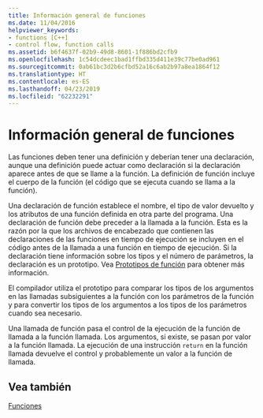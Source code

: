 ```yaml
---
title: Información general de funciones
ms.date: 11/04/2016
helpviewer_keywords:
- functions [C++]
- control flow, function calls
ms.assetid: b6f4637f-02b9-49d8-8601-1f886bd2cfb9
ms.openlocfilehash: 1c54dcdeec1bad1ffbd335d411e39c77be0ad961
ms.sourcegitcommit: 0ab61bc3d2b6cfbd52a16c6ab2b97a8ea1864f12
ms.translationtype: HT
ms.contentlocale: es-ES
ms.lasthandoff: 04/23/2019
ms.locfileid: "62232291"
---
```

# <a name="overview-of-functions"></a>Información general de funciones

Las funciones deben tener una definición y deberían tener una declaración, aunque una definición puede actuar como declaración si la declaración aparece antes de que se llame a la función. La definición de función incluye el cuerpo de la función (el código que se ejecuta cuando se llama a la función).

Una declaración de función establece el nombre, el tipo de valor devuelto y los atributos de una función definida en otra parte del programa. Una declaración de función debe preceder a la llamada a la función. Esta es la razón por la que los archivos de encabezado que contienen las declaraciones de las funciones en tiempo de ejecución se incluyen en el código antes de la llamada a una función en tiempo de ejecución. Si la declaración tiene información sobre los tipos y el número de parámetros, la declaración es un prototipo. Vea [Prototipos de función](../c-language/function-prototypes.md) para obtener más información.

El compilador utiliza el prototipo para comparar los tipos de los argumentos en las llamadas subsiguientes a la función con los parámetros de la función y para convertir los tipos de los argumentos a los tipos de los parámetros cuando sea necesario.

Una llamada de función pasa el control de la ejecución de la función de llamada a la función llamada. Los argumentos, si existe, se pasan por valor a la función llamada. La ejecución de una instrucción `return` en la función llamada devuelve el control y probablemente un valor a la función de llamada.

## <a name="see-also"></a>Vea también

[Funciones](../c-language/functions-c.md)
